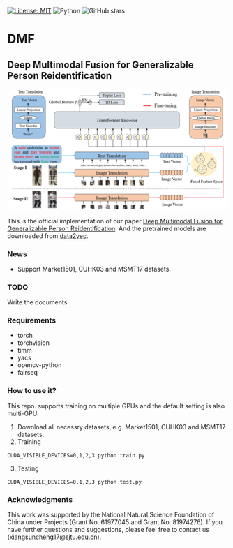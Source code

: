 [![License: MIT](https://img.shields.io/badge/License-MIT-yellow.svg)](https://opensource.org/licenses/MIT)
![Python](https://img.shields.io/badge/python-green.svg)
![GitHub stars](https://img.shields.io/github/stars/JeremyXSC/DMF.svg?style=flat&label=Star)

# DMF

## Deep Multimodal Fusion for Generalizable Person Reidentification

<img src='images/DMF.png'/>

This is the official implementation of our paper [Deep Multimodal Fusion for Generalizable Person Reidentification](). And the pretrained models are downloaded from [data2vec](https://github.com/facebookresearch/data2vec_vision/tree/main/beit).

### News
- Support Market1501, CUHK03 and MSMT17 datasets.



### TODO
Write the documents

### Requirements
- torch
- torchvision
- timm
- yacs
- opencv-python
- fairseq

### How to use it?
This repo. supports training on multiple GPUs and the default setting is also multi-GPU.

1. Download all necessry datasets, e.g. Market1501, CUHK03 and MSMT17 datasets.  
2. Training
```
CUDA_VISIBLE_DEVICES=0,1,2,3 python train.py
```
3. Testing
```
CUDA_VISIBLE_DEVICES=0,1,2,3 python test.py
```

### Acknowledgments
This work was supported by the National Natural Science Foundation of China under Projects (Grant No. 61977045 and Grant No. 81974276).
If you have further questions and suggestions, please feel free to contact us (xiangsuncheng17@sjtu.edu.cn).